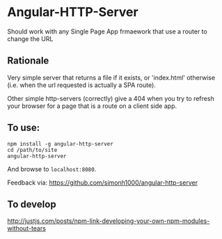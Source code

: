 # Angular-HTTP-Server

Should work with any Single Page App frmaework that use a router to change the URL

## Rationale

Very simple server that returns a file if it exists, or 'index.html' otherwise (i.e. when the url requested is actually a SPA route).

Other simple http-servers (correctly) give a 404 when you try to refresh your browser for a page that is a route on a client side app.

## To use:

```
npm install -g angular-http-server
cd /path/to/site
angular-http-server
```

And browse to `localhost:8080`.

Feedback via: https://github.com/simonh1000/angular-http-server

## To develop

http://justjs.com/posts/npm-link-developing-your-own-npm-modules-without-tears
